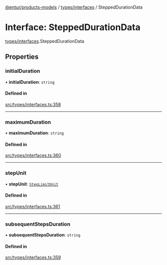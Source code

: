 [@entur/products-models](../README.md) / [types/interfaces](../modules/types_interfaces.md) / SteppedDurationData

# Interface: SteppedDurationData

[types/interfaces](../modules/types_interfaces.md).SteppedDurationData

## Properties

### initialDuration

• **initialDuration**: `string`

#### Defined in

[src/types/interfaces.ts:358](https://github.com/entur/products-models/blob/main/src/types/interfaces.ts#L358)

___

### maximumDuration

• **maximumDuration**: `string`

#### Defined in

[src/types/interfaces.ts:360](https://github.com/entur/products-models/blob/main/src/types/interfaces.ts#L360)

___

### stepUnit

• **stepUnit**: [`StepLimitUnit`](../enums/types_enums.StepLimitUnit.md)

#### Defined in

[src/types/interfaces.ts:361](https://github.com/entur/products-models/blob/main/src/types/interfaces.ts#L361)

___

### subsequentStepsDuration

• **subsequentStepsDuration**: `string`

#### Defined in

[src/types/interfaces.ts:359](https://github.com/entur/products-models/blob/main/src/types/interfaces.ts#L359)
